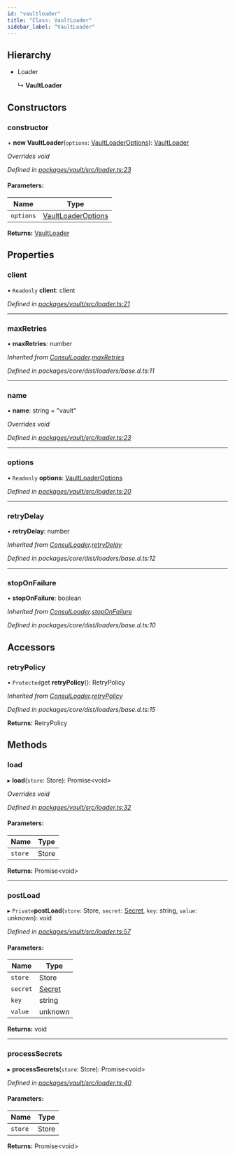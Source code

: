 ```yaml
---
id: "vaultloader"
title: "Class: VaultLoader"
sidebar_label: "VaultLoader"
---
```


## Hierarchy

- Loader

  ↳ **VaultLoader**

## Constructors

### constructor

\+ **new VaultLoader**(`options`: [VaultLoaderOptions](../interfaces/vaultloaderoptions.md)): [VaultLoader](vaultloader.md)

_Overrides void_

_Defined in [packages/vault/src/loader.ts:23](https://github.com/willsoto/node-konfig/blob/b999a55/packages/vault/src/loader.ts#L23)_

#### Parameters:

| Name      | Type                                                      |
| --------- | --------------------------------------------------------- |
| `options` | [VaultLoaderOptions](../interfaces/vaultloaderoptions.md) |

**Returns:** [VaultLoader](vaultloader.md)

## Properties

### client

• `Readonly` **client**: client

_Defined in [packages/vault/src/loader.ts:21](https://github.com/willsoto/node-konfig/blob/b999a55/packages/vault/src/loader.ts#L21)_

---

### maxRetries

• **maxRetries**: number

_Inherited from [ConsulLoader](consulloader.md).[maxRetries](consulloader.md#maxretries)_

_Defined in packages/core/dist/loaders/base.d.ts:11_

---

### name

• **name**: string = "vault"

_Overrides void_

_Defined in [packages/vault/src/loader.ts:23](https://github.com/willsoto/node-konfig/blob/b999a55/packages/vault/src/loader.ts#L23)_

---

### options

• `Readonly` **options**: [VaultLoaderOptions](../interfaces/vaultloaderoptions.md)

_Defined in [packages/vault/src/loader.ts:20](https://github.com/willsoto/node-konfig/blob/b999a55/packages/vault/src/loader.ts#L20)_

---

### retryDelay

• **retryDelay**: number

_Inherited from [ConsulLoader](consulloader.md).[retryDelay](consulloader.md#retrydelay)_

_Defined in packages/core/dist/loaders/base.d.ts:12_

---

### stopOnFailure

• **stopOnFailure**: boolean

_Inherited from [ConsulLoader](consulloader.md).[stopOnFailure](consulloader.md#stoponfailure)_

_Defined in packages/core/dist/loaders/base.d.ts:10_

## Accessors

### retryPolicy

• `Protected`get **retryPolicy**(): RetryPolicy

_Inherited from [ConsulLoader](consulloader.md).[retryPolicy](consulloader.md#retrypolicy)_

_Defined in packages/core/dist/loaders/base.d.ts:15_

**Returns:** RetryPolicy

## Methods

### load

▸ **load**(`store`: Store): Promise&#60;void>

_Overrides void_

_Defined in [packages/vault/src/loader.ts:32](https://github.com/willsoto/node-konfig/blob/b999a55/packages/vault/src/loader.ts#L32)_

#### Parameters:

| Name    | Type  |
| ------- | ----- |
| `store` | Store |

**Returns:** Promise&#60;void>

---

### postLoad

▸ `Private`**postLoad**(`store`: Store, `secret`: [Secret](../interfaces/secret.md), `key`: string, `value`: unknown): void

_Defined in [packages/vault/src/loader.ts:57](https://github.com/willsoto/node-konfig/blob/b999a55/packages/vault/src/loader.ts#L57)_

#### Parameters:

| Name     | Type                              |
| -------- | --------------------------------- |
| `store`  | Store                             |
| `secret` | [Secret](../interfaces/secret.md) |
| `key`    | string                            |
| `value`  | unknown                           |

**Returns:** void

---

### processSecrets

▸ **processSecrets**(`store`: Store): Promise&#60;void>

_Defined in [packages/vault/src/loader.ts:40](https://github.com/willsoto/node-konfig/blob/b999a55/packages/vault/src/loader.ts#L40)_

#### Parameters:

| Name    | Type  |
| ------- | ----- |
| `store` | Store |

**Returns:** Promise&#60;void>
